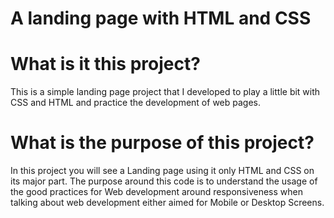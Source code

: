 # A landing page with HTML and CSS

# What is it this project?
This is a simple landing page project that I developed to play a little bit with CSS and HTML and practice the development of web pages.

# What is the purpose of this project?
In this project you will see a Landing page using it only HTML and CSS on its major part. The purpose around this code is to understand the usage of the good practices for Web development around responsiveness when talking about web development either aimed for Mobile or Desktop Screens.


